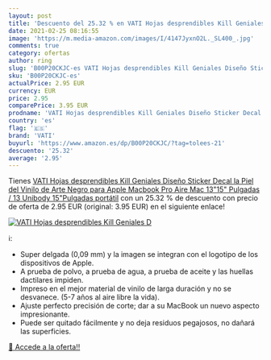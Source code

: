 ```yaml
---
layout: post
title: 'Descuento del 25.32 % en VATI Hojas desprendibles Kill Geniales D'
date: 2021-02-25 08:16:55
image: 'https://m.media-amazon.com/images/I/4147JyxnO2L._SL400_.jpg'
comments: true
category: ofertas
author: ring
slug: 'B00P20CKJC-es VATI Hojas desprendibles Kill Geniales Diseño Sticker...'
sku: 'B00P20CKJC-es'
actualPrice: 2.95 EUR
currency: EUR
price: 2.95
comparePrice: 3.95 EUR
prodname: 'VATI Hojas desprendibles Kill Geniales Diseño Sticker Decal la Piel del Vinilo de Arte Negro para Apple Macbook Pro Aire Mac 13"15" Pulgadas / 13 Unibody 15"Pulgadas portátil'
country: 'es'
flag: '🇪🇸'
brand: 'VATI'
buyurl: 'https://www.amazon.es/dp/B00P20CKJC/?tag=tolees-21'
descuento: '25.32'
average: '2.95'
---
```


Tienes [VATI Hojas desprendibles Kill Geniales Diseño Sticker Decal la Piel del Vinilo de Arte Negro para Apple Macbook Pro Aire Mac 13"15" Pulgadas / 13 Unibody 15"Pulgadas portátil](https://www.amazon.es/dp/B00P20CKJC/?tag=tolees-21) con un 25.32 % de descuento con precio de oferta de 2.95 EUR (original: 3.95 EUR) en el siguiente enlace!

[![VATI Hojas desprendibles Kill Geniales D](https://m.media-amazon.com/images/I/4147JyxnO2L._SL400_.jpg)](https://www.amazon.es/dp/B00P20CKJC/?tag=tolees-21)

ℹ️:

- Super delgada (0,09 mm) y la imagen se integran con el logotipo de los dispositivos de Apple.
- A prueba de polvo, a prueba de agua, a prueba de aceite y las huellas dactilares impiden.
- Impreso en el mejor material de vinilo de larga duración y no se desvanece. (5-7 años al aire libre la vida).
- Ajuste perfecto precisión de corte; dar a su MacBook un nuevo aspecto impresionante.
- Puede ser quitado fácilmente y no deja residuos pegajosos, no dañará las superficies.

[🛒 Accede a la oferta!!](https://www.amazon.es/dp/B00P20CKJC/?tag=tolees-21)

